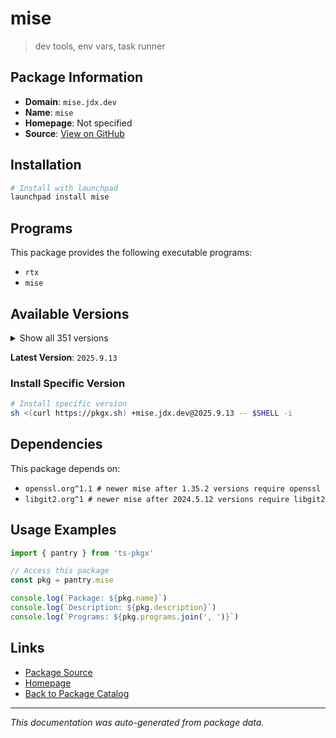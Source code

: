 # mise

> dev tools, env vars, task runner

## Package Information

- **Domain**: `mise.jdx.dev`
- **Name**: `mise`
- **Homepage**: Not specified
- **Source**: [View on GitHub](https://github.com/pkgxdev/pantry/tree/main/projects/mise.jdx.dev/package.yml)

## Installation

```bash
# Install with launchpad
launchpad install mise
```

## Programs

This package provides the following executable programs:

- `rtx`
- `mise`

## Available Versions

<details>
<summary>Show all 351 versions</summary>

- `2025.9.13`, `2025.9.12`, `2025.9.10`, `2025.9.9`, `2025.9.8`
- `2025.9.7`, `2025.9.6`, `2025.9.5`, `2025.9.4`, `2025.9.2`
- `2025.9.1`, `2025.9.0`, `2025.8.21`, `2025.8.20`, `2025.8.18`
- `2025.8.17`, `2025.8.16`, `2025.8.14`, `2025.8.13`, `2025.8.12`
- `2025.8.11`, `2025.8.10`, `2025.8.9`, `2025.8.8`, `2025.8.7`
- `2025.8.6`, `2025.8.5`, `2025.8.4`, `2025.8.3`, `2025.8.2`
- `2025.8.1`, `2025.8.0`, `2025.7.32`, `2025.7.31`, `2025.7.30`
- `2025.7.29`, `2025.7.28`, `2025.7.27`, `2025.7.26`, `2025.7.25`
- `2025.7.24`, `2025.7.21`, `2025.7.20`, `2025.7.19`, `2025.7.18`
- `2025.7.17`, `2025.7.16`, `2025.7.15`, `2025.7.14`, `2025.7.12`
- `2025.7.11`, `2025.7.10`, `2025.7.9`, `2025.7.8`, `2025.7.7`
- `2025.7.4`, `2025.7.3`, `2025.7.2`, `2025.7.1`, `2025.7.0`
- `2025.6.8`, `2025.6.7`, `2025.6.6`, `2025.6.5`, `2025.6.4`
- `2025.6.3`, `2025.6.2`, `2025.6.1`, `2025.6.0`, `2025.5.17`
- `2025.5.16`, `2025.5.15`, `2025.5.14`, `2025.5.13`, `2025.5.12`
- `2025.5.11`, `2025.5.10`, `2025.5.9`, `2025.5.8`, `2025.5.6`
- `2025.5.5`, `2025.5.4`, `2025.5.3`, `2025.5.2`, `2025.5.1`
- `2025.5.0`, `2025.4.12`, `2025.4.11`, `2025.4.10`, `2025.4.9`
- `2025.4.8`, `2025.4.7`, `2025.4.6`, `2025.4.5`, `2025.4.4`
- `2025.4.3`, `2025.4.2`, `2025.4.1`, `2025.4.0`, `2025.3.11`
- `2025.3.10`, `2025.3.7`, `2025.3.6`, `2025.3.3`, `2025.3.2`
- `2025.3.1`, `2025.3.0`, `2025.2.9`, `2025.2.8`, `2025.2.7`
- `2025.2.6`, `2025.2.5`, `2025.2.4`, `2025.2.3`, `2025.2.2`
- `2025.2.1`, `2025.2.0`, `2025.1.17`, `2025.1.16`, `2025.1.15`
- `2025.1.14`, `2025.1.13`, `2025.1.9`, `2025.1.8`, `2025.1.7`
- `2025.1.6`, `2025.1.5`, `2025.1.4`, `2025.1.3`, `2025.1.2`
- `2025.1.1`, `2025.1.0`, `2024.12.24`, `2024.12.23`, `2024.12.22`
- `2024.12.21`, `2024.12.20`, `2024.12.19`, `2024.12.18`, `2024.12.17`
- `2024.12.16`, `2024.12.15`, `2024.12.14`, `2024.12.13`, `2024.12.12`
- `2024.12.11`, `2024.12.10`, `2024.12.9`, `2024.12.8`, `2024.12.7`
- `2024.12.6`, `2024.12.5`, `2024.12.4`, `2024.12.3`, `2024.12.2`
- `2024.12.1`, `2024.12.0`, `2024.11.37`, `2024.11.36`, `2024.11.35`
- `2024.11.34`, `2024.11.33`, `2024.11.32`, `2024.11.31`, `2024.11.30`
- `2024.11.29`, `2024.11.28`, `2024.11.27`, `2024.11.26`, `2024.11.25`
- `2024.11.24`, `2024.11.23`, `2024.11.22`, `2024.11.21`, `2024.11.20`
- `2024.11.19`, `2024.11.18`, `2024.11.17`, `2024.11.16`, `2024.11.15`
- `2024.11.14`, `2024.11.13`, `2024.11.12`, `2024.11.11`, `2024.11.10`
- `2024.11.9`, `2024.11.8`, `2024.11.7`, `2024.11.6`, `2024.11.5`
- `2024.11.4`, `2024.11.3`, `2024.11.2`, `2024.11.1`, `2024.11.0`
- `2024.10.13`, `2024.10.12`, `2024.10.11`, `2024.10.10`, `2024.10.9`
- `2024.10.8`, `2024.10.7`, `2024.10.5`, `2024.10.4`, `2024.10.3`
- `2024.10.2`, `2024.10.1`, `2024.10.0`, `2024.9.13`, `2024.9.12`
- `2024.9.11`, `2024.9.10`, `2024.9.9`, `2024.9.8`, `2024.9.7`
- `2024.9.6`, `2024.9.5`, `2024.9.4`, `2024.9.3`, `2024.9.2`
- `2024.9.1`, `2024.9.0`, `2024.8.15`, `2024.8.14`, `2024.8.13`
- `2024.8.12`, `2024.8.11`, `2024.8.10`, `2024.8.9`, `2024.8.8`
- `2024.8.7`, `2024.8.6`, `2024.8.5`, `2024.8.4`, `2024.8.3`
- `2024.8.2`, `2024.8.1`, `2024.8.0`, `2024.7.5`, `2024.7.4`
- `2024.7.3`, `2024.7.2`, `2024.7.1`, `2024.7.0`, `2024.6.6`
- `2024.6.5`, `2024.6.4`, `2024.6.3`, `2024.6.2`, `2024.6.1`
- `2024.6.0`, `2024.5.28`, `2024.5.27`, `2024.5.26`, `2024.5.25`
- `2024.5.24`, `2024.5.23`, `2024.5.22`, `2024.5.21`, `2024.5.20`
- `2024.5.19`, `2024.5.18`, `2024.5.17`, `2024.5.16`, `2024.5.15`
- `2024.5.13`, `2024.5.12`, `2024.5.11`, `2024.5.10`, `2024.5.9`
- `2024.5.8`, `2024.5.7`, `2024.5.6`, `2024.5.5`, `2024.5.4`
- `2024.5.3`, `2024.5.2`, `2024.5.1`, `2024.5.0`, `2024.4.12`
- `2024.4.11`, `2024.4.10`, `2024.4.9`, `2024.4.8`, `2024.4.7`
- `2024.4.6`, `2024.4.5`, `2024.4.4`, `2024.4.3`, `2024.4.2`
- `2024.4.1`, `2024.4.0`, `2024.3.11`, `2024.3.10`, `2024.3.9`
- `2024.3.8`, `2024.3.7`, `2024.3.6`, `2024.3.2`, `2024.3.1`
- `2024.2.19`, `2024.2.18`, `2024.2.17`, `2024.2.16`, `2024.2.15`
- `2024.2.14`, `2024.2.13`, `2024.2.12`, `2024.2.11`, `2024.2.10`
- `2024.2.9`, `2024.2.8`, `2024.2.7`, `2024.2.6`, `2024.2.5`
- `2024.2.4`, `2024.2.3`, `2024.2.2`, `2024.2.1`, `2024.2.0`
- `2024.1.35`, `2024.1.34`, `2024.1.33`, `2024.1.32`, `2024.1.30`
- `2024.1.28`, `2024.1.27`, `2024.1.26`, `2024.1.25`, `2024.1.24`
- `2024.1.23`, `2024.1.22`, `2024.1.21`, `2024.1.20`, `2024.1.19`
- `2024.1.18`, `2024.1.16`, `2024.1.15`, `2024.1.14`, `2024.1.13`
- `2024.1.12`, `2024.1.11`, `2024.1.10`, `2024.1.9`, `2024.1.7`
- `2024.1.6`, `2024.1.5`, `2024.1.4`, `2024.1.3`, `2024.1.2`
- `2024.1.0`

</details>

**Latest Version**: `2025.9.13`

### Install Specific Version

```bash
# Install specific version
sh <(curl https://pkgx.sh) +mise.jdx.dev@2025.9.13 -- $SHELL -i
```

## Dependencies

This package depends on:

- `openssl.org^1.1 # newer mise after 1.35.2 versions require openssl`
- `libgit2.org^1 # newer mise after 2024.5.12 versions require libgit2`

## Usage Examples

```typescript
import { pantry } from 'ts-pkgx'

// Access this package
const pkg = pantry.mise

console.log(`Package: ${pkg.name}`)
console.log(`Description: ${pkg.description}`)
console.log(`Programs: ${pkg.programs.join(', ')}`)
```

## Links

- [Package Source](https://github.com/pkgxdev/pantry/tree/main/projects/mise.jdx.dev/package.yml)
- [Homepage](#)
- [Back to Package Catalog](../../package-catalog.md)

---

*This documentation was auto-generated from package data.*
